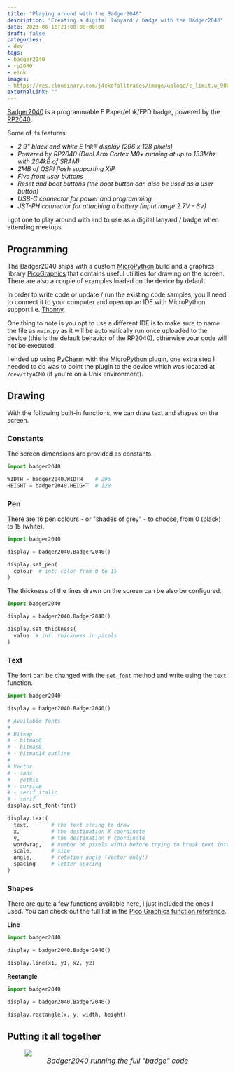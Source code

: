 ```yaml
---
title: "Playing around with the Badger2040"
description: "Creating a digital lanyard / badge with the Badger2040"
date: 2023-06-16T21:00:00+08:00
draft: false
categories:
- dev
tags:
- badger2040
- rp2040
- eink
images:
- https://res.cloudinary.com/j4ckofalltrades/image/upload/c_limit,w_900/v1688813596/blog/badger2040_x9iaec.jpg
externalLink: ""
---
```


[Badger2040](https://shop.pimoroni.com/products/badger-2040) is a programmable E Paper/eInk/EPD badge, powered by
the [RP2040](https://www.raspberrypi.com/products/rp2040).

Some of its features:

- _2.9" black and white E Ink® display (296 x 128 pixels)_
- _Powered by RP2040 (Dual Arm Cortex M0+ running at up to 133Mhz with 264kB of SRAM)_
- _2MB of QSPI flash supporting XiP_
- _Five front user buttons_
- _Reset and boot buttons (the boot button can also be used as a user button)_
- _USB-C connector for power and programming_
- _JST-PH connector for attaching a battery (input range 2.7V - 6V)_

I got one to play around with and to use as a digital lanyard / badge when attending meetups.

## Programming

The Badger2040 ships with a custom [MicroPython](https://micropython.org/) build and a graphics library
[PicoGraphics](https://github.com/pimoroni/pimoroni-pico/blob/main/micropython/modules/picographics/README.md) that
contains useful utilities for drawing on the screen. There are also a couple of examples loaded on the device by
default.

In order to write code or update / run the existing  code samples, you'll need to connect it to your computer and open
up an IDE with MicroPython support i.e. [Thonny](https://thonny.org/).

One thing to note is you opt to use a different IDE is to make sure to name the file as `main.py` as it will be
automatically run once uploaded to the device (this is the default behavior of the RP2040), otherwise your code will not
be executed.

I ended up using [PyCharm](https://www.jetbrains.com/pycharm/) with the [MicroPython](https://plugins.jetbrains.com/plugin/9777-micropython)
plugin, one extra step I needed to do was to point the plugin to the device which was located at `/dev/ttyACM0`
(if you're on a Unix environment).

## Drawing

With the following built-in functions, we can draw text and shapes on the screen.  

### Constants

The screen dimensions are provided as constants.

```python
import badger2040

WIDTH = badger2040.WIDTH    # 296
HEIGHT = badger2040.HEIGHT  # 128
```

### Pen

There are 16 pen colours - or "shades of grey" - to choose, from 0 (black) to 15 (white).

```python
import badger2040

display = badger2040.Badger2040()

display.set_pen(
  colour  # int: color from 0 to 15
)
```

The thickness of the lines drawn on the screen can be also be configured.

```python
import badger2040

display = badger2040.Badger2040()

display.set_thickness(
  value  # int: thickness in pixels
)
```

### Text

The font can be changed with the `set_font` method and write using the `text` function.

```python
import badger2040

display = badger2040.Badger2040()

# Available fonts
#
# Bitmap
# - bitmap6
# - bitmap8
# - bitmap14_outline
#
# Vector
# - sans
# - gothic
# - cursive
# - serif_italic
# - serif
display.set_font(font)

display.text(
  text,       # the text string to draw 
  x,          # the destination X coordinate
  y,          # the destination Y coordinate
  wordwrap,   # number of pixels width before trying to break text into multiple lines
  scale,      # size
  angle,      # rotation angle (Vector only!)
  spacing     # letter spacing
)
```

### Shapes

There are quite a few functions available here, I just included the ones I used. You can check out the full list in the
[Pico Graphics function reference](https://github.com/pimoroni/pimoroni-pico/tree/main/micropython/modules/picographics).

__Line__ 

```python
import badger2040

display = badger2040.Badger2040()

display.line(x1, y1, x2, y2)
```

__Rectangle__

```python
import badger2040

display = badger2040.Badger2040()

display.rectangle(x, y, width, height)
```

## Putting it all together

<figure>
  <img src="https://res.cloudinary.com/j4ckofalltrades/image/upload/v1688813596/blog/badger2040_x9iaec.jpg" />
  <figcaption style="font-style:italic; text-align: center; font-size: 16px; padding-bottom: 20px;">
    Badger2040 running the full "badge" code
  </figcaption>
</figure>

<script src="https://gist.github.com/j4ckofalltrades/a4ec95b3e077fd7c294d20ef8095f480.js"></script>
